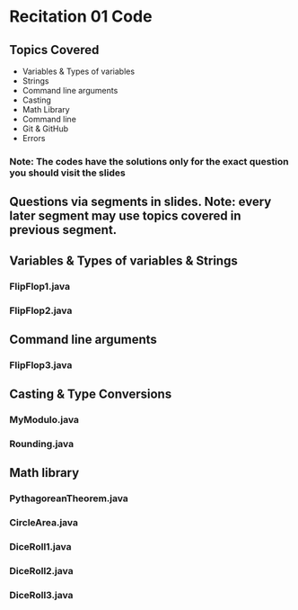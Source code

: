 # Recitation 01 Code
## Topics Covered
- Variables & Types of variables
- Strings 
- Command line arguments
- Casting
- Math Library
- Command line
- Git & GitHub
- Errors

### Note: The codes have the solutions only for the exact question you should visit the slides

## Questions via segments in slides. Note: every later segment may use topics covered in previous segment. 

## Variables & Types of variables & Strings
### FlipFlop1.java
### FlipFlop2.java

## Command line arguments
### FlipFlop3.java

## Casting & Type Conversions
### MyModulo.java
### Rounding.java

## Math library
### PythagoreanTheorem.java
### CircleArea.java
### DiceRoll1.java
### DiceRoll2.java
### DiceRoll3.java
